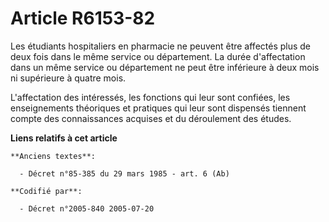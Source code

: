 # Article R6153-82

Les étudiants hospitaliers en pharmacie ne peuvent être affectés plus de deux fois dans le même service ou département. La
durée d'affectation dans un même service ou département ne peut être inférieure à deux mois ni supérieure à quatre mois.

L'affectation des intéressés, les fonctions qui leur sont confiées, les enseignements théoriques et pratiques qui leur sont
dispensés tiennent compte des connaissances acquises et du déroulement des études.

**Liens relatifs à cet article**

	**Anciens textes**:

	  - Décret n°85-385 du 29 mars 1985 - art. 6 (Ab)

	**Codifié par**:

	  - Décret n°2005-840 2005-07-20
